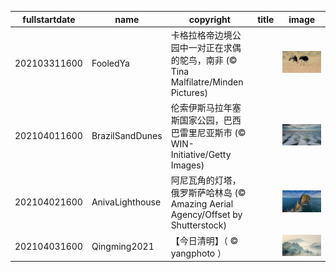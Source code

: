 |fullstartdate|name|copyright|title|image|
|--|--|--|--|--|
202103311600|FooledYa|卡格拉格帝边境公园中一对正在求偶的鸵鸟，南非 (© Tina Malfilatre/Minden Pictures)||![](/zh-CN/2021/04/202103311600FooledYa.jpg)|
202104011600|BrazilSandDunes|伦索伊斯马拉年塞斯国家公园，巴西巴雷里尼亚斯市 (© WIN-Initiative/Getty Images)||![](/zh-CN/2021/04/202104011600BrazilSandDunes.jpg)|
202104021600|AnivaLighthouse|阿尼瓦角的灯塔，俄罗斯萨哈林岛 (© Amazing Aerial Agency/Offset by Shutterstock)||![](/zh-CN/2021/04/202104021600AnivaLighthouse.jpg)|
202104031600|Qingming2021|【今日清明】（ © yangphoto ）||![](/zh-CN/2021/04/202104031600Qingming2021.jpg)|
